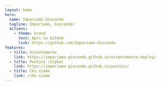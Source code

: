 ```yaml
---
layout: home
hero:
  name: Impariamo Giocando
  tagline: Impariamo, Giocando!
  actions:
    - theme: brand
      text: Apri su GitHub
      link: https://github.com/Impariamo-Giocando
features:
  - title: Orientamento
    link: https://impariamo-giocando.github.io/orientamento-deploy/
  - title: Puntini (alpha)
    link: https://impariamo-giocando.github.io/puntini/
  - title: Chi siamo
    link: /chi-siamo
---
```

